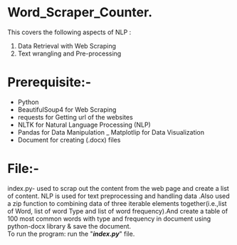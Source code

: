 # Word_Scraper_Counter. 

This covers the following aspects of NLP :

1) Data Retrieval with Web Scraping
2) Text wrangling and Pre-processing

#  Prerequisite:- 
- Python
- BeautifulSoup4 for Web Scraping
- requests for Getting url of the websites 
- NLTK for Natural Language Processing (NLP)
- Pandas for Data Manipulation
_ Matplotlip for Data Visualization
- Document for creating (.docx) files

# File:-  
index.py- used to scrap out the content from the web page and create a list of content. NLP is used for text preprocessing and handling data .Also used a zip function to combining data of three iterable elements together(i.e.,list of Word, list of word Type and list of word frequency).And create a table of 100 most common words with type and frequency in document using python-docx library & save the document.  
To run the program: run the "***index.py***" file.
